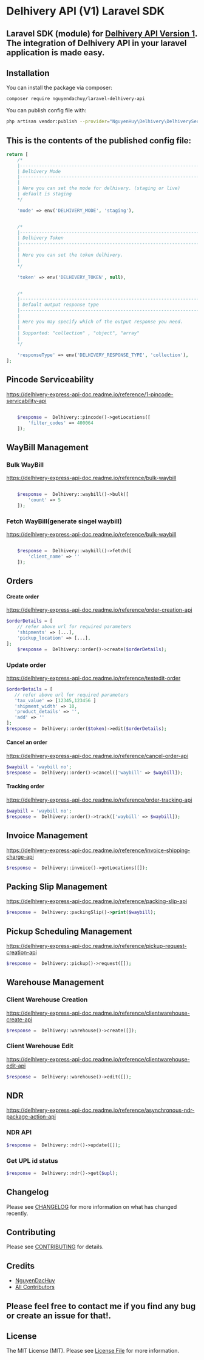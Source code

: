 # Delhivery API (V1) Laravel SDK
## Laravel SDK (module) for [Delhivery API Version 1](https://delhivery-express-api-doc.readme.io/reference/introduction-1). The integration of Delhivery API in your laravel application is made easy.

## Installation

You can install the package via composer:

```bash
composer require nguyendachuy/laravel-delhivery-api
```

You can publish config file with:

```bash
php artisan vendor:publish --provider="NguyenHuy\Delhivery\DelhiveryServiceProvider" --tag="config"
```

## This is the contents of the published config file:
```php
return [
    /*
    |--------------------------------------------------------------------------
    | Delhivery Mode
    |--------------------------------------------------------------------------
    |
    | Here you can set the mode for delhivery. (staging or live)
    | default is staging
    */

    'mode' => env('DELHIVERY_MODE', 'staging'),


    /*
    |--------------------------------------------------------------------------
    | Delhivery Token
    |--------------------------------------------------------------------------
    |
    | Here you can set the token delhivery.
    | 
    */

    'token' => env('DELHIVERY_TOKEN', null),


    /*
    |--------------------------------------------------------------------------
    | Default output response type
    |--------------------------------------------------------------------------
    |
    | Here you may specify which of the output response you need.
    | 
    | Supported: "collection" , "object", "array"
    | 
    */

    'responseType' => env('DELHIVERY_RESPONSE_TYPE', 'collection'),
];
```
## Pincode Serviceability

https://delhivery-express-api-doc.readme.io/reference/1-pincode-servicability-api
```php

    $response =  Delhivery::pincode()->getLocations([
        'filter_codes' => 400064
    ]);

```
## WayBill Management

### Bulk WayBill
https://delhivery-express-api-doc.readme.io/reference/bulk-waybill
```php

    $response =  Delhivery::waybill()->bulk([
        'count' => 5
    ]);

```
### Fetch WayBill(generate singel waybill)
https://delhivery-express-api-doc.readme.io/reference/bulk-waybill
```php

    $response =  Delhivery::waybill()->fetch([
        'client_name' => ''
    ]);

```

## Orders

#### Create order
https://delhivery-express-api-doc.readme.io/reference/order-creation-api
```php
$orderDetails = [
    // refer above url for required parameters 
    'shipments' => [...],
    'pickup_location' => [...],
];
    $response =  Delhivery::order()->create($orderDetails);

```

### Update order
https://delhivery-express-api-doc.readme.io/reference/testedit-order
 ```php   
$orderDetails = [
    // refer above url for required parameters 
    'tax_value' => [12345,123456 ]
    'shipment_width' => 10,
    'product_details' => '',
    'add' => ''
];
$response =  Delhivery::order($token)->edit($orderDetails);
```

 #### Cancel an order
https://delhivery-express-api-doc.readme.io/reference/cancel-order-api
```php
$waybill = 'waybill no'; 
$response =  Delhivery::order()->cancel(['waybill' => $waybill]);
```

 #### Tracking order
https://delhivery-express-api-doc.readme.io/reference/order-tracking-api
```php
$waybill = 'waybill no'; 
$response =  Delhivery::order()->track(['waybill' => $waybill]);
```

## Invoice Management
https://delhivery-express-api-doc.readme.io/reference/invoice-shipping-charge-api
```php
$response =  Delhivery::invoice()->getLocations([]);
```

## Packing Slip Management
https://delhivery-express-api-doc.readme.io/reference/packing-slip-api

```php
$response =  Delhivery::packingSlip()->print($waybill);
```

## Pickup Scheduling Management
https://delhivery-express-api-doc.readme.io/reference/pickup-request-creation-api

```php
$response =  Delhivery::pickup()->request([]);
```

## Warehouse Management

### Client Warehouse Creation
https://delhivery-express-api-doc.readme.io/reference/clientwarehouse-create-api

```php
$response =  Delhivery::warehouse()->create([]);
```

### Client Warehouse Edit
https://delhivery-express-api-doc.readme.io/reference/clientwarehouse-edit-api

```php
$response =  Delhivery::warehouse()->edit([]);
```

## NDR

https://delhivery-express-api-doc.readme.io/reference/asynchronous-ndr-package-action-api

### NDR API
```php
$response =  Delhivery::ndr()->update([]);
```

### Get UPL id status
```php
$response =  Delhivery::ndr()->get($upl);
```

## Changelog

Please see [CHANGELOG](CHANGELOG.md) for more information on what has changed recently.

## Contributing

Please see [CONTRIBUTING](CONTRIBUTING.md) for details.

## Credits

- [NguyenDacHuy](https://github.com/nguyendachuy)
- [All Contributors](../../contributors)

## Please feel free to contact me if you find any bug or create an issue for that!.

## License

The MIT License (MIT). Please see [License File](LICENSE) for more information.
